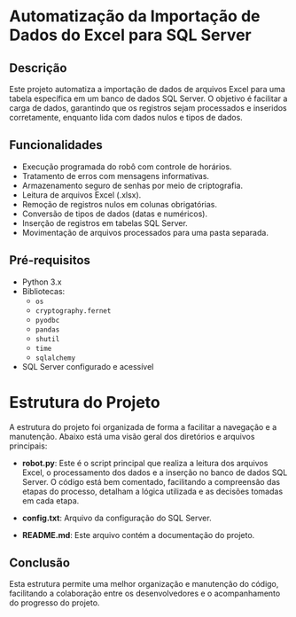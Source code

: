 # Automatização da Importação de Dados do Excel para SQL Server

## Descrição

Este projeto automatiza a importação de dados de arquivos Excel para uma tabela específica em um banco de dados SQL Server. O objetivo é facilitar a carga de dados, garantindo que os registros sejam processados e inseridos corretamente, enquanto lida com dados nulos e tipos de dados.

## Funcionalidades

- Execução programada do robô com controle de horários.
- Tratamento de erros com mensagens informativas.
- Armazenamento seguro de senhas por meio de criptografia.
- Leitura de arquivos Excel (.xlsx).
- Remoção de registros nulos em colunas obrigatórias.
- Conversão de tipos de dados (datas e numéricos).
- Inserção de registros em tabelas SQL Server.
- Movimentação de arquivos processados para uma pasta separada.

## Pré-requisitos

- Python 3.x
- Bibliotecas:
  - `os`
  - `cryptography.fernet`
  - `pyodbc`
  - `pandas`
  - `shutil`
  - `time`
  - `sqlalchemy`
- SQL Server configurado e acessível

# Estrutura do Projeto

A estrutura do projeto foi organizada de forma a facilitar a navegação e a manutenção. Abaixo está uma visão geral dos diretórios e arquivos principais:

- **robot.py**: Este é o script principal que realiza a leitura dos arquivos Excel, o processamento dos dados e a inserção no banco de dados SQL Server. O código está bem comentado, facilitando a compreensão das etapas do processo, detalham a lógica utilizada e as decisões tomadas em cada etapa.

- **config.txt**: Arquivo da configuração do SQL Server.

- **README.md**: Este arquivo contém a documentação do projeto.

## Conclusão

Esta estrutura permite uma melhor organização e manutenção do código, facilitando a colaboração entre os desenvolvedores e o acompanhamento do progresso do projeto.
